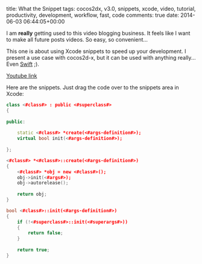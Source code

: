 title: What the Snippet
tags: cocos2dx, v3.0, snippets, xcode, video, tutorial, productivity, development, workflow, fast, code
comments: true
date: 2014-06-03 06:44:05+00:00

I am **really** getting used to this video blogging business. It feels like I want to make all future posts videos. So easy, so convenient...

This one is about using Xcode snippets to speed up your development. I present a use case with cocos2d-x, but it can be used with anything really... Even [Swift](https://developer.apple.com/swift/) ;).

[Youtube link](https://www.youtube.com/watch?v=TSY0vNLnLYc)

Here are the snippets. Just drag the code over to the snippets area in Xcode:

```cpp
class <#class#> : public <#superclass#>
{
    
public:
    
    static <#class#> *create(<#args-definition#>);
    virtual bool init(<#args-definition#>);
    
};

```

```cpp
<#class#> *<#class#>::create(<#args-definition#>)
{
    <#class#> *obj = new <#class#>();
    obj->init(<#args#>);
    obj->autorelease();
    
    return obj;
}

bool <#class#>::init(<#args-definition#>)
{
    if (!<#superclass#>::init(<#superargs#>))
    {
        return false;
    }
    
    return true;
}

```
